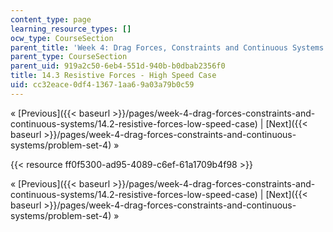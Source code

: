 ```yaml
---
content_type: page
learning_resource_types: []
ocw_type: CourseSection
parent_title: 'Week 4: Drag Forces, Constraints and Continuous Systems'
parent_type: CourseSection
parent_uid: 919a2c50-6eb4-551d-940b-b0dbab2356f0
title: 14.3 Resistive Forces - High Speed Case
uid: cc32eace-0df4-1367-1aa6-9a03a79b0c59
---
```


« [Previous]({{< baseurl >}}/pages/week-4-drag-forces-constraints-and-continuous-systems/14.2-resistive-forces-low-speed-case) | [Next]({{< baseurl >}}/pages/week-4-drag-forces-constraints-and-continuous-systems/problem-set-4) »

{{< resource ff0f5300-ad95-4089-c6ef-61a1709b4f98 >}}

« [Previous]({{< baseurl >}}/pages/week-4-drag-forces-constraints-and-continuous-systems/14.2-resistive-forces-low-speed-case) | [Next]({{< baseurl >}}/pages/week-4-drag-forces-constraints-and-continuous-systems/problem-set-4) »